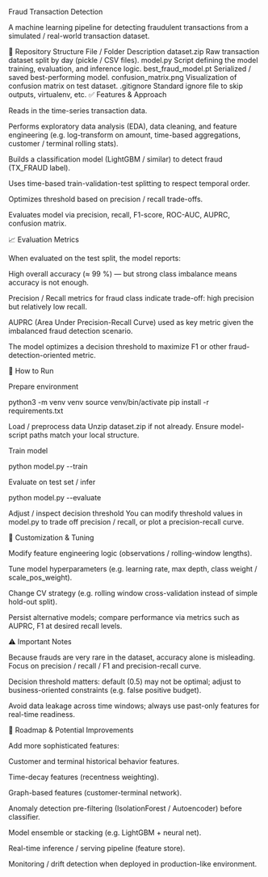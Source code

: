 Fraud Transaction Detection

A machine learning pipeline for detecting fraudulent transactions from a simulated / real-world transaction dataset.

📂 Repository Structure
File / Folder	Description
dataset.zip	Raw transaction dataset split by day (pickle / CSV files).
model.py	Script defining the model training, evaluation, and inference logic.
best_fraud_model.pt	Serialized / saved best-performing model.
confusion_matrix.png	Visualization of confusion matrix on test dataset.
.gitignore	Standard ignore file to skip outputs, virtualenv, etc.
✅ Features & Approach

Reads in the time-series transaction data.

Performs exploratory data analysis (EDA), data cleaning, and feature engineering (e.g. log-transform on amount, time-based aggregations, customer / terminal rolling stats).

Builds a classification model (LightGBM / similar) to detect fraud (TX_FRAUD label).

Uses time-based train-validation-test splitting to respect temporal order.

Optimizes threshold based on precision / recall trade-offs.

Evaluates model via precision, recall, F1-score, ROC-AUC, AUPRC, confusion matrix.

📈 Evaluation Metrics

When evaluated on the test split, the model reports:

High overall accuracy (≈ 99 %) — but strong class imbalance means accuracy is not enough.

Precision / Recall metrics for fraud class indicate trade-off: high precision but relatively low recall.

AUPRC (Area Under Precision-Recall Curve) used as key metric given the imbalanced fraud detection scenario.

The model optimizes a decision threshold to maximize F1 or other fraud-detection-oriented metric.

🚀 How to Run

Prepare environment

python3 -m venv venv
source venv/bin/activate
pip install -r requirements.txt


Load / preprocess data
Unzip dataset.zip if not already. Ensure model-script paths match your local structure.

Train model

python model.py --train


Evaluate on test set / infer

python model.py --evaluate


Adjust / inspect decision threshold
You can modify threshold values in model.py to trade off precision / recall, or plot a precision-recall curve.

🔧 Customization & Tuning

Modify feature engineering logic (observations / rolling-window lengths).

Tune model hyperparameters (e.g. learning rate, max depth, class weight / scale_pos_weight).

Change CV strategy (e.g. rolling window cross-validation instead of simple hold-out split).

Persist alternative models; compare performance via metrics such as AUPRC, F1 at desired recall levels.

⚠️ Important Notes

Because frauds are very rare in the dataset, accuracy alone is misleading. Focus on precision / recall / F1 and precision-recall curve.

Decision threshold matters: default (0.5) may not be optimal; adjust to business-oriented constraints (e.g. false positive budget).

Avoid data leakage across time windows; always use past-only features for real-time readiness.

🌱 Roadmap & Potential Improvements

Add more sophisticated features:

Customer and terminal historical behavior features.

Time-decay features (recentness weighting).

Graph-based features (customer-terminal network).

Anomaly detection pre-filtering (IsolationForest / Autoencoder) before classifier.

Model ensemble or stacking (e.g. LightGBM + neural net).

Real-time inference / serving pipeline (feature store).

Monitoring / drift detection when deployed in production-like environment.